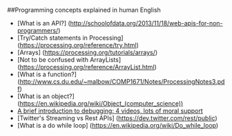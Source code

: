 ##Programming concepts explained in human English
* [What is an API?] (http://schoolofdata.org/2013/11/18/web-apis-for-non-programmers/)
* [Try/Catch statements in Processing] (https://processing.org/reference/try.html)
* [Arrays] (https://processing.org/tutorials/arrays/)
* [Not to be confused with ArrayLists] (https://processing.org/reference/ArrayList.html)
* [What is a function?] (http://www.cs.du.edu/~malbow/COMP1671/Notes/ProcessingNotes3.pdf)
* [What is an object?] (https://en.wikipedia.org/wiki/Object_(computer_science))
* [A brief introduction to debugging: 4 videos, lots of moral support](https://vimeo.com/itpred/videos/search:debugging/sort:date)
* [Twitter's Streaming vs Rest APIs] (https://dev.twitter.com/rest/public)
* [What is a do while loop] (https://en.wikipedia.org/wiki/Do_while_loop)
